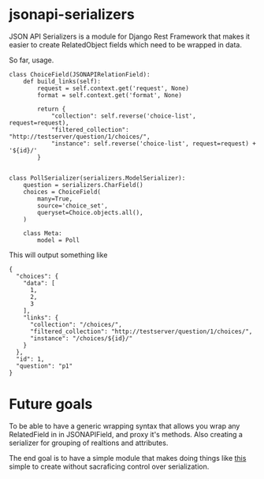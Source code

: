 # jsonapi-serializers

JSON API Serializers is a module for Django Rest Framework that makes it easier to create RelatedObject fields which need to be wrapped in data.

So far, usage.

    class ChoiceField(JSONAPIRelationField):
        def build_links(self):
            request = self.context.get('request', None)
            format = self.context.get('format', None)

            return {
                "collection": self.reverse('choice-list', request=request),
                "filtered_collection": "http://testserver/question/1/choices/",
                "instance": self.reverse('choice-list', request=request) + '${id}/'
            }


    class PollSerializer(serializers.ModelSerializer):
        question = serializers.CharField()
        choices = ChoiceField(
            many=True,
            source='choice_set',
            queryset=Choice.objects.all(),
        )

        class Meta:
            model = Poll

This will output something like

    {
      "choices": {
        "data": [
          1,
          2,
          3
        ],
        "links": {
          "collection": "/choices/",
          "filtered_collection": "http://testserver/question/1/choices/",
          "instance": "/choices/${id}/"
        }
      },
      "id": 1,
      "question": "p1"
    }

# Future goals

To be able to have a generic wrapping syntax that allows you wrap any RelatedField in in JSONAPIField, and proxy it's methods. Also creating a serializer for grouping of realtions and attributes. 

The end goal is to have a simple module that makes doing things like [this](http://jsonapi.org/) simple to create without sacraficing control over serialization.
